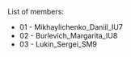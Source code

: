 List of members:

- 01 - Mikhaylichenko_Daniil_IU7
- 02 - Burlevich_Margarita_IU8
- 03 - Lukin_Sergei_SM9
